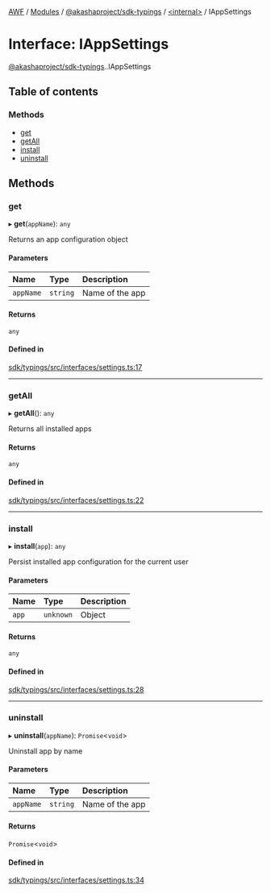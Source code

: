 [AWF](../README.md) / [Modules](../modules.md) / [@akashaproject/sdk-typings](../modules/akashaproject_sdk_typings.md) / [<internal\>](../modules/akashaproject_sdk_typings._internal_.md) / IAppSettings

# Interface: IAppSettings

[@akashaproject/sdk-typings](../modules/akashaproject_sdk_typings.md).[<internal>](../modules/akashaproject_sdk_typings._internal_.md).IAppSettings

## Table of contents

### Methods

- [get](akashaproject_sdk_typings._internal_.IAppSettings.md#get)
- [getAll](akashaproject_sdk_typings._internal_.IAppSettings.md#getall)
- [install](akashaproject_sdk_typings._internal_.IAppSettings.md#install)
- [uninstall](akashaproject_sdk_typings._internal_.IAppSettings.md#uninstall)

## Methods

### get

▸ **get**(`appName`): `any`

Returns an app configuration object

#### Parameters

| Name | Type | Description |
| :------ | :------ | :------ |
| `appName` | `string` | Name of the app |

#### Returns

`any`

#### Defined in

[sdk/typings/src/interfaces/settings.ts:17](https://github.com/AKASHAorg/akasha-world-framework/blob/d81a7246/sdk/typings/src/interfaces/settings.ts#L17)

___

### getAll

▸ **getAll**(): `any`

Returns all installed apps

#### Returns

`any`

#### Defined in

[sdk/typings/src/interfaces/settings.ts:22](https://github.com/AKASHAorg/akasha-world-framework/blob/d81a7246/sdk/typings/src/interfaces/settings.ts#L22)

___

### install

▸ **install**(`app`): `any`

Persist installed app configuration for the current user

#### Parameters

| Name | Type | Description |
| :------ | :------ | :------ |
| `app` | `unknown` | Object |

#### Returns

`any`

#### Defined in

[sdk/typings/src/interfaces/settings.ts:28](https://github.com/AKASHAorg/akasha-world-framework/blob/d81a7246/sdk/typings/src/interfaces/settings.ts#L28)

___

### uninstall

▸ **uninstall**(`appName`): `Promise`<`void`\>

Uninstall app by name

#### Parameters

| Name | Type | Description |
| :------ | :------ | :------ |
| `appName` | `string` | Name of the app |

#### Returns

`Promise`<`void`\>

#### Defined in

[sdk/typings/src/interfaces/settings.ts:34](https://github.com/AKASHAorg/akasha-world-framework/blob/d81a7246/sdk/typings/src/interfaces/settings.ts#L34)
